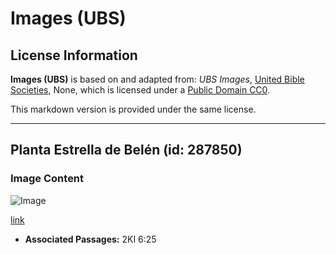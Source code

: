 # Images (UBS)

## License Information

**Images (UBS)** is based on and adapted from: _UBS Images_, [United Bible Societies](https://unitedbiblesocieties.org/), None, which is licensed under a [Public Domain CC0](https://creativecommons.org/public-domain/cc0/).

This markdown version is provided under the same license.



--------------------------------

## Planta Estrella de Belén (id: 287850)

### Image Content

![Image](https://cdn.aquifer.bible/aquifer-content/resources/Media/WEB-0835_star_of_bethlehem_plant.jpg)

[link](https://cdn.aquifer.bible/aquifer-content/resources/Media/WEB-0835_star_of_bethlehem_plant.jpg)

* **Associated Passages:** 2KI 6:25

